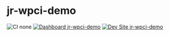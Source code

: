 # jr-wpci-demo

![CI none](https://img.shields.io/badge/ci-none-orange.svg)
[![Dashboard jr-wpci-demo](https://img.shields.io/badge/dashboard-jr_wpci_demo-yellow.svg)](https://dashboard.pantheon.io/sites/8ca17a60-4fcb-43cb-b909-0b5f1a5bcef3#dev/code)
[![Dev Site jr-wpci-demo](https://img.shields.io/badge/site-jr_wpci_demo-blue.svg)](http://dev-jr-wpci-demo.pantheonsite.io/)